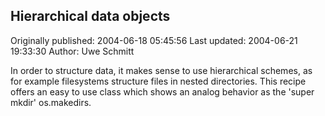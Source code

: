## Hierarchical data objects 
Originally published: 2004-06-18 05:45:56 
Last updated: 2004-06-21 19:33:30 
Author: Uwe Schmitt 
 
In order to structure data, it makes sense to use hierarchical schemes, as for example filesystems structure files in nested directories. This recipe offers an easy to use class which shows an analog behavior as the 'super mkdir' os.makedirs.